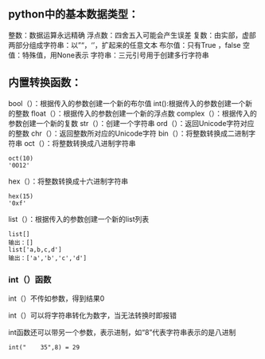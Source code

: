 ## python中的基本数据类型：

整数：数据运算永远精确
浮点数：四舍五入可能会产生误差
复数：由实部，虚部两部分组成字符串：以”“，‘’，扩起来的任意文本
布尔值：只有True ，false
空值：特殊值，用None表示
字符串：三元引号用于创建多行字符串

## 内置转换函数：

bool（）：根据传入的参数创建一个新的布尔值
int():根据传入的参数创建一个新的整数
float（）：根据传入的参数创建一个新的浮点数
complex（）：根据传入的参数创建一个新的复数
str（）：创建一个字符串
ord（）：返回Unicode字符对应的整数
chr（）：返回整数所对应的Unicode字符
bin（）：将整数转换成二进制字符串
oct（）：将整数转换成八进制字符串

```
oct(10) 
'0O12'
```

hex（）：将整数转换成十六进制字符串

```
hex(15)
'0xf'
```

list（）：根据传入的参数创建一个新的list列表

```
list[]
输出：[]
list['a,b,c,d']
输出：['a','b','c','d']
```



### int（）函数

int（）不传如参数，得到结果0

int（）可以将字符串转化为数字，当无法转换时即报错

int函数还可以带另一个参数，表示进制，如“8”代表字符串表示的是八进制

```
int("    35",8) = 29
```



